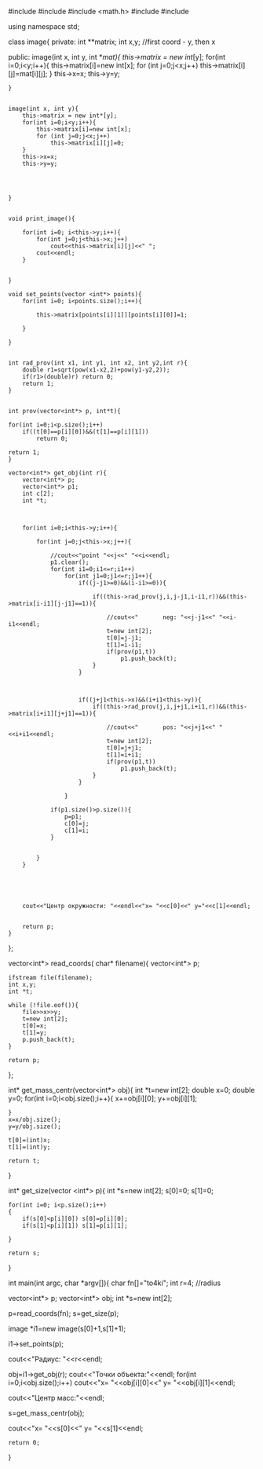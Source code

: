 #include <cstdio>
#include <iostream>
#include <math.h>
#include <fstream>
#include <vector>

using namespace std;

class image{
private:
	int **matrix;
	int x,y;
//first coord - y, then x

public:
	image(int x, int y, int **mat){
		this->matrix = new int*[y];
		for(int i=0;i<y;i++){
			this->matrix[i]=new int[x];
			for (int j=0;j<x;j++)
				this->matrix[i][j]=mat[i][j];
		}
		this->x=x;
		this->y=y;




	}


	image(int x, int y){
		this->matrix = new int*[y];
		for(int i=0;i<y;i++){
			this->matrix[i]=new int[x];
			for (int j=0;j<x;j++)
				this->matrix[i][j]=0;
		}
		this->x=x;
		this->y=y;




	}


	void print_image(){

		for(int i=0; i<this->y;i++){
			for(int j=0;j<this->x;j++)
				cout<<this->matrix[i][j]<<" ";
			cout<<endl;
		}


	}

	void set_points(vector <int*> points){
		for(int i=0; i<points.size();i++){

			this->matrix[points[i][1]][points[i][0]]=1;

		}

	}


	int rad_prov(int x1, int y1, int x2, int y2,int r){
		double r1=sqrt(pow(x1-x2,2)+pow(y1-y2,2));
		if(r1>(double)r) return 0;
		return 1;
	}


	int prov(vector<int*> p, int*t){

	for(int i=0;i<p.size();i++)
		if((t[0]==p[i][0])&&(t[1]==p[i][1]))
			return 0;

	return 1;
	}

	vector<int*> get_obj(int r){
		vector<int*> p;
		vector<int*> p1;
		int c[2];
		int *t;
		
		

		for(int i=0;i<this->y;i++){

			for(int j=0;j<this->x;j++){
				
				//cout<<"point "<<j<<" "<<i<<endl;
				p1.clear();
				for(int i1=0;i1<=r;i1++)
					for(int j1=0;j1<=r;j1++){
						if((j-j1>=0)&&(i-i1>=0)){
							
							if((this->rad_prov(j,i,j-j1,i-i1,r))&&(this->matrix[i-i1][j-j1]==1)){
								
								//cout<<"		neg: "<<j-j1<<" "<<i-i1<<endl;
								t=new int[2];
								t[0]=j-j1;
								t[1]=i-i1;
								if(prov(p1,t))
									p1.push_back(t);
							}
						}



						if((j+j1<this->x)&&(i+i1<this->y)){
							if((this->rad_prov(j,i,j+j1,i+i1,r))&&(this->matrix[i+i1][j+j1]==1)){
								
								//cout<<"		pos: "<<j+j1<<" "<<i+i1<<endl;
								t=new int[2];
								t[0]=j+j1;
								t[1]=i+i1;
								if(prov(p1,t))
									p1.push_back(t);
							}
						}
						
					}

				if(p1.size()>p.size()){
					p=p1;
					c[0]=j;
					c[1]=i;
				}


			}
		}





		cout<<"Центр окружности: "<<endl<<"x= "<<c[0]<<" y="<<c[1]<<endl;


		return p;
	}

};

vector<int*> read_coords( char* filename){
	vector<int*> p;
	
	
	ifstream file(filename);
	int x,y;
	int *t;
	
	while (!file.eof()){
		file>>x>>y;
		t=new int[2];
		t[0]=x;
		t[1]=y;
		p.push_back(t);
	}
	
	return p;
};

int* get_mass_centr(vector<int*> obj){
	int *t=new int[2];
	double x=0;
	double y=0;
	for(int i=0;i<obj.size();i++){
		x+=obj[i][0];
		y+=obj[i][1];

	}
	x=x/obj.size();
	y=y/obj.size();

	t[0]=(int)x;
	t[1]=(int)y;

	return t;
}


int* get_size(vector <int*> p){
	int *s=new int[2];
	s[0]=0;
	s[1]=0;

	for(int i=0; i<p.size();i++)
	{
		if(s[0]<p[i][0]) s[0]=p[i][0];
		if(s[1]<p[i][1]) s[1]=p[i][1];

	}

	return s;
}


int main(int argc, char *argv[]){
char fn[]="to4ki";
int r=4; //radius

vector<int*> p;
vector<int*> obj;
int *s=new int[2];


p=read_coords(fn);
s=get_size(p);

image *i1=new image(s[0]+1,s[1]+1);

i1->set_points(p);

cout<<"Радиус: "<<r<<endl;

obj=i1->get_obj(r);
cout<<"Точки объекта:"<<endl;
for(int i=0;i<obj.size();i++)
	cout<<"x= "<<obj[i][0]<<" y= "<<obj[i][1]<<endl;

cout<<"Центр масс:"<<endl;

s=get_mass_centr(obj);

cout<<"x= "<<s[0]<<" y= "<<s[1]<<endl;

	return 0;
}
